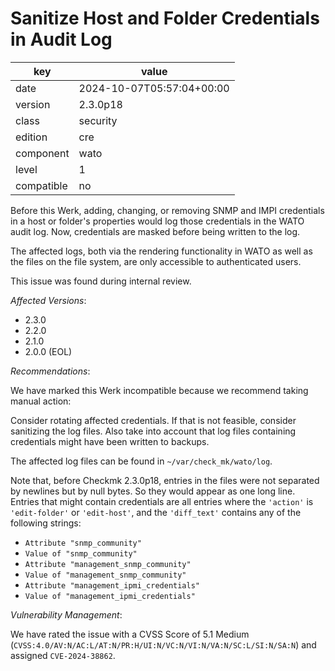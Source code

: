 [//]: # (werk v2)
# Sanitize Host and Folder Credentials in Audit Log

key        | value
---------- | ---
date       | 2024-10-07T05:57:04+00:00
version    | 2.3.0p18
class      | security
edition    | cre
component  | wato
level      | 1
compatible | no

Before this Werk, adding, changing, or removing SNMP and IMPI credentials in a host or folder's properties would log those credentials in the WATO audit log. Now, credentials are masked before being written to the log.

The affected logs, both via the rendering functionality in WATO as well as the files on the file system, are only accessible to authenticated users.

This issue was found during internal review.

*Affected Versions*:

* 2.3.0
* 2.2.0
* 2.1.0
* 2.0.0 (EOL)

*Recommendations*:

We have marked this Werk incompatible because we recommend taking manual action:

Consider rotating affected credentials.
If that is not feasible, consider sanitizing the log files.
Also take into account that log files containing credentials might have been written to backups.

The affected log files can be found in `~/var/check_mk/wato/log`.

Note that, before Checkmk 2.3.0p18, entries in the files were not separated by newlines but by null bytes.
So they would appear as one long line.
Entries that might contain credentials are all entries where the `'action'` is `'edit-folder'` or `'edit-host'`, and the `'diff_text'` contains any of the following strings:

 * `Attribute "snmp_community"`
 * `Value of "snmp_community"`
 * `Attribute "management_snmp_community"`
 * `Value of "management_snmp_community"`
 * `Attribute "management_ipmi_credentials"`
 * `Value of "management_ipmi_credentials"`

*Vulnerability Management*:

We have rated the issue with a CVSS Score of 5.1 Medium (`CVSS:4.0/AV:N/AC:L/AT:N/PR:H/UI:N/VC:N/VI:N/VA:N/SC:L/SI:N/SA:N`) and assigned `CVE-2024-38862`.
